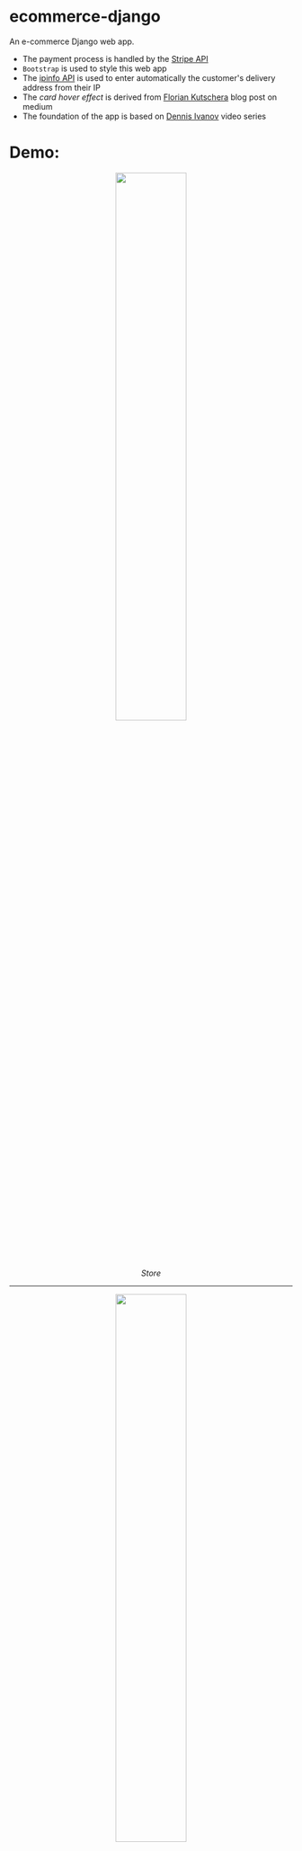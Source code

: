 # ecommerce-django
An e-commerce Django web app.
- The payment process is handled by the [Stripe API](https://stripe.com/docs/stripe-js)
- `Bootstrap` is used to style this web app
- The [ipinfo API](https://github.com/ipinfo/python) is used to enter automatically the customer's delivery address from their IP
- The *card hover effect* is derived from [Florian Kutschera](https://medium.com/@Florian/freebie-google-material-design-shadow-helper-2a0501295a2d) blog post on medium
- The foundation of the app is based on [Dennis Ivanov](https://www.youtube.com/watch?v=_ELCMngbM0E&list=PL-51WBLyFTg0omnamUjL1TCVov7yDTRng) video series

# Demo:
<p align="center">
  <img src="demo-1.gif" width="50%"/> 
  <br>
  <i>Store</i>
</p>

---------------------------------------------

<p align="center">
  <img src="demo-2.gif" width="50%"/>
  <br>
  <i>Cart</i>
</p>


